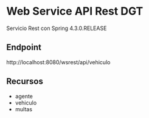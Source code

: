 # Web Service API Rest DGT

Servicio Rest con Spring 4.3.0.RELEASE

## Endpoint

http://localhost:8080/wsrest/api/vehiculo

## Recursos

* agente
* vehiculo
* multas